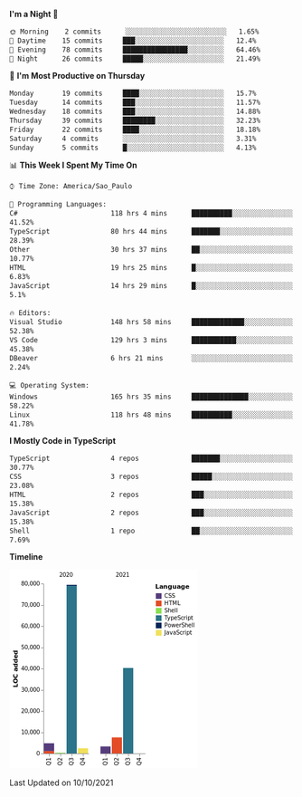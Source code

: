 <!--START_SECTION:waka-->
**I'm a Night 🦉** 

```text
🌞 Morning    2 commits      ░░░░░░░░░░░░░░░░░░░░░░░░░   1.65% 
🌆 Daytime    15 commits     ███░░░░░░░░░░░░░░░░░░░░░░   12.4% 
🌃 Evening    78 commits     ████████████████░░░░░░░░░   64.46% 
🌙 Night      26 commits     █████░░░░░░░░░░░░░░░░░░░░   21.49%

```
📅 **I'm Most Productive on Thursday** 

```text
Monday       19 commits     ████░░░░░░░░░░░░░░░░░░░░░   15.7% 
Tuesday      14 commits     ███░░░░░░░░░░░░░░░░░░░░░░   11.57% 
Wednesday    18 commits     ███░░░░░░░░░░░░░░░░░░░░░░   14.88% 
Thursday     39 commits     ████████░░░░░░░░░░░░░░░░░   32.23% 
Friday       22 commits     ████░░░░░░░░░░░░░░░░░░░░░   18.18% 
Saturday     4 commits      ░░░░░░░░░░░░░░░░░░░░░░░░░   3.31% 
Sunday       5 commits      █░░░░░░░░░░░░░░░░░░░░░░░░   4.13%

```


📊 **This Week I Spent My Time On** 

```text
⌚︎ Time Zone: America/Sao_Paulo

💬 Programming Languages: 
C#                       118 hrs 4 mins      ██████████░░░░░░░░░░░░░░░   41.52% 
TypeScript               80 hrs 44 mins      ███████░░░░░░░░░░░░░░░░░░   28.39% 
Other                    30 hrs 37 mins      ██░░░░░░░░░░░░░░░░░░░░░░░   10.77% 
HTML                     19 hrs 25 mins      █░░░░░░░░░░░░░░░░░░░░░░░░   6.83% 
JavaScript               14 hrs 29 mins      █░░░░░░░░░░░░░░░░░░░░░░░░   5.1%

🔥 Editors: 
Visual Studio            148 hrs 58 mins     █████████████░░░░░░░░░░░░   52.38% 
VS Code                  129 hrs 3 mins      ███████████░░░░░░░░░░░░░░   45.38% 
DBeaver                  6 hrs 21 mins       ░░░░░░░░░░░░░░░░░░░░░░░░░   2.24%

💻 Operating System: 
Windows                  165 hrs 35 mins     ██████████████░░░░░░░░░░░   58.22% 
Linux                    118 hrs 48 mins     ██████████░░░░░░░░░░░░░░░   41.78%

```

**I Mostly Code in TypeScript** 

```text
TypeScript               4 repos             ███████░░░░░░░░░░░░░░░░░░   30.77% 
CSS                      3 repos             █████░░░░░░░░░░░░░░░░░░░░   23.08% 
HTML                     2 repos             ███░░░░░░░░░░░░░░░░░░░░░░   15.38% 
JavaScript               2 repos             ███░░░░░░░░░░░░░░░░░░░░░░   15.38% 
Shell                    1 repo              ██░░░░░░░░░░░░░░░░░░░░░░░   7.69%

```


**Timeline**

![Chart not found](https://raw.githubusercontent.com/jonhoffmam/jonhoffmam/master/charts/bar_graph.png) 


 Last Updated on 10/10/2021
<!--END_SECTION:waka-->
